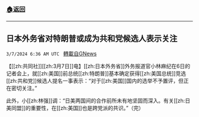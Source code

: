 ###  [:house:返回](README.md)
---


## 日本外务省对特朗普或成为共和党候选人表示关注
`3/7/2024 6:36 AM UTC ` [轉載自GNews](https://gnews.org/articles/2373143)

【[[zh:共同社]][[zh:3月7日]]电】[[zh:日本外务省]]外务报道官小林麻纪在6日的记者会上，就[[zh:美国]]前总统[[zh:特朗普]]基本确定获得[[zh:美国总统]]竞选[[zh:共和党]]候选人提名一事表示：“对于[[zh:美国]]国内的选举不予置评，但正在密切关注。”

此外，小[[zh:林强]]调：“日美两国间的合作前所未有地坚固而深入。有关[[zh:日美同盟]]的重要性，在[[zh:美国]]也是跨党派的共识。”（完）
